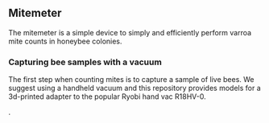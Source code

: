 ## Mitemeter

The mitemeter is a simple device to simply and efficiently perform varroa mite counts in honeybee colonies.


### Capturing bee samples with a vacuum

The first step when counting mites is to capture a sample of live bees. We suggest using a handheld vacuum and this repository provides models for a 3d-printed adapter to the popular Ryobi hand vac R18HV-0.


. 

